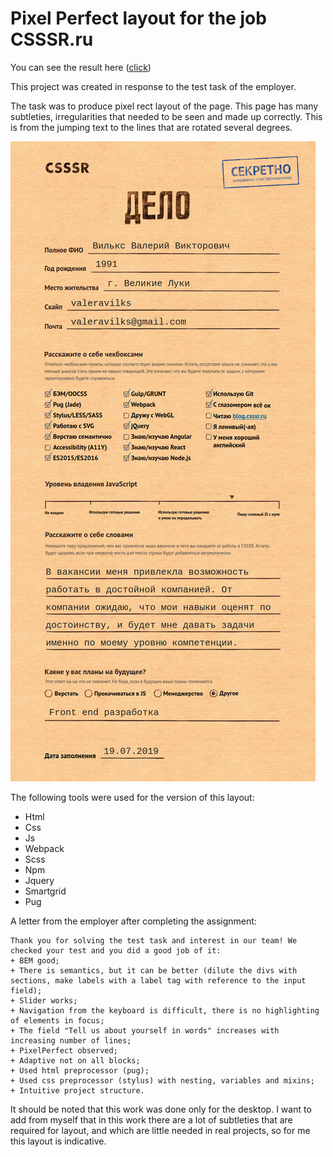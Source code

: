 # Pixel Perfect layout for the job CSSSR.ru

You can see the result here ([click](dist/index.html))

This project was created in response to the test task of the employer.

The task was to produce pixel rect layout of the page. This page has many subtleties, irregularities that needed to be seen and made up correctly. This is from the jumping text to the lines that are rotated several degrees.

![](doc/1.jpg)

The following tools were used for the version of this layout:
* Html
* Css
* Js
* Webpack
* Scss
* Npm
* Jquery
* Smartgrid
* Pug

A letter from the employer after completing the assignment:
```
Thank you for solving the test task and interest in our team! We checked your test and you did a good job of it:
+ BEM good;
+ There is semantics, but it can be better (dilute the divs with sections, make labels with a label tag with reference to the input field);
+ Slider works;
+ Navigation from the keyboard is difficult, there is no highlighting of elements in focus;
+ The field "Tell us about yourself in words" increases with increasing number of lines;
+ PixelPerfect observed;
+ Adaptive not on all blocks;
+ Used html preprocessor (pug);
+ Used css preprocessor (stylus) with nesting, variables and mixins;
+ Intuitive project structure.
```
It should be noted that this work was done only for the desktop. I want to add from myself that in this work there are a lot of subtleties that are required for layout, and which are little needed in real projects, so for me this layout is indicative.



